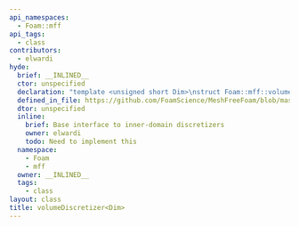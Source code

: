 ```yaml
---
api_namespaces:
  - Foam::mff
api_tags:
  - class
contributors:
  - elwardi
hyde:
  brief: __INLINED__
  ctor: unspecified
  declaration: "template <unsigned short Dim>\nstruct Foam::mff::volumeDiscretizer;"
  defined_in_file: https://github.com/FoamScience/MeshFreeFoam/blob/master/src/meshfree/https:/github.com/FoamScience/MeshFreeFoam/blob/master/src/meshfree/https:/github.com/FoamScience/MeshFreeFoam/blob/master/src/meshfree/https:/github.com/FoamScience/MeshFreeFoam/blob/master/src/meshfree/https:/github.com/FoamScience/MeshFreeFoam/blob/master/src/meshfree/https:/github.com/FoamScience/MeshFreeFoam/blob/master/src/meshfree/https:/github.com/FoamScience/MeshFreeFoam/blob/master/src/meshfree/https:/github.com/FoamScience/MeshFreeFoam/blob/master/src/meshfree/https:/github.com/FoamScience/MeshFreeFoam/blob/master/src/meshfree/https:/github.com/FoamScience/MeshFreeFoam/blob/master/src/meshfree/https:/github.com/FoamScience/MeshFreeFoam/blob/master/src/meshfree/shapes/basicShape/basicShape.H
  dtor: unspecified
  inline:
    brief: Base interface to inner-domain discretizers
    owner: elwardi
    todo: Need to implement this
  namespace:
    - Foam
    - mff
  owner: __INLINED__
  tags:
    - class
layout: class
title: volumeDiscretizer<Dim>
---
```

